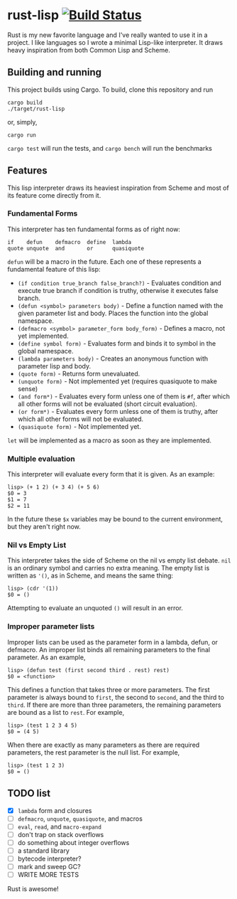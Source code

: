 # rust-lisp [![Build Status](https://travis-ci.org/swgillespie/rust-lisp.svg?branch=master)](https://travis-ci.org/swgillespie/rust-lisp/)

Rust is my new favorite language and I've really wanted to use it in a project.
I like languages so I wrote a minimal Lisp-like interpreter. It draws heavy inspiration
from both Common Lisp and Scheme.

## Building and running ##
This project builds using Cargo. To build, clone this repository and run
```
cargo build
./target/rust-lisp
```
or, simply,
```
cargo run
```

```cargo test``` will run the tests, and ```cargo bench``` will run the benchmarks

## Features ##
This lisp interpreter draws its heaviest inspiration from Scheme and most of its feature
come directly from it.

### Fundamental Forms ###
This interpreter has ten fundamental forms as of right now:
```
if    defun    defmacro  define  lambda
quote unquote  and       or      quasiquote
```
`defun` will be a macro in the future. Each one of these represents a fundamental
feature of this lisp:

* `(if condition true_branch false_branch?)` - Evaluates condition and execute true branch
if condition is truthy, otherwise it executes false branch.
* `(defun <symbol> parameters body)` - Define a function named <symbol> with the given
parameter list and body. Places the function into the global namespace.
* `(defmacro <symbol> parameter_form body_form)` - Defines a macro, not yet implemented.
* `(define symbol form)` - Evaluates form and binds it to symbol in the global namespace.
* `(lambda parameters body)` - Creates an anonymous function with parameter lisp and body.
* `(quote form)` - Returns form unevaluated.
* `(unquote form)` - Not implemented yet (requires quasiquote to make sense)
* `(and form*)` - Evaluates every form unless one of them is `#f`, after which all other
forms will not be evaluated (short circuit evaluation).
* `(or form*)` - Evaluates every form unless one of them is truthy, after which all other forms
will not be evaluated.
* `(quasiquote form)` - Not implemented yet.

`let` will be implemented as a macro as soon as they are implemented.

### Multiple evaluation ###
This interpreter will evaluate every form that it is given. As an example:
```
lisp> (+ 1 2) (+ 3 4) (+ 5 6)
$0 = 3
$1 = 7
$2 = 11
```

In the future these `$x` variables may be bound to the current environment, but
they aren't right now.

### Nil vs Empty List ###
This interpreter takes the side of Scheme on the nil vs empty list debate. `nil`
is an ordinary symbol and carries no extra meaning. The empty list is written as
`'()`, as in Scheme, and means the same thing:

```
lisp> (cdr '(1))
$0 = ()
```
Attempting to evaluate an unquoted `()` will result in an error.

### Improper parameter lists ###

Improper lists can be used as the parameter form in a lambda, defun, or defmacro. An
improper list binds all remaining parameters to the final parameter. As an example,

```
lisp> (defun test (first second third . rest) rest)
$0 = <function>
```

This defines a function that takes three or more parameters. The first
parameter is always bound to `first`, the second to `second`, and the third
to `third`. If there are more than three parameters, the remaining parameters
are bound as a list to `rest`. For example,

```
lisp> (test 1 2 3 4 5)
$0 = (4 5)
```

When there are exactly as many parameters as there are required parameters,
the rest parameter is the null list. For example,

```
lisp> (test 1 2 3)
$0 = ()
```

## TODO list

- [x] `lambda` form and closures
- [ ] `defmacro`, `unquote`, `quasiquote`, and macros
- [ ] `eval`, `read`, and `macro-expand`
- [ ] don't trap on stack overflows
- [ ] do something about integer overflows
- [ ] a standard library
- [ ] bytecode interpreter?
- [ ] mark and sweep GC?
- [ ] WRITE MORE TESTS

Rust is awesome!
